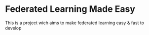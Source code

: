 # Federated Learning Made Easy

This is a project wich aims to make federated learning easy & fast to develop
